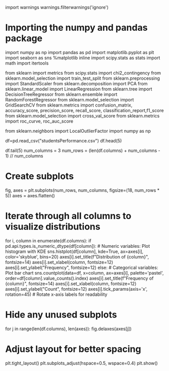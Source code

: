 import warnings
warnings.filterwarnings('ignore')
# Importing the numpy and pandas package
import numpy as np
import pandas as pd
import matplotlib.pyplot as plt
import seaborn as sns
%matplotlib inline
import scipy.stats as stats
import math
import itertools

from sklearn import metrics
from scipy.stats import chi2_contingency
from sklearn.model_selection import train_test_split
from sklearn.preprocessing import StandardScaler
from sklearn.decomposition import PCA
from sklearn.linear_model import LinearRegression
from sklearn.tree import DecisionTreeRegressor
from sklearn.ensemble import RandomForestRegressor
from sklearn.model_selection import GridSearchCV
from sklearn.metrics import confusion_matrix, accuracy_score, precision_score, recall_score, classification_report,f1_score
from sklearn.model_selection import cross_val_score
from sklearn.metrics import roc_curve, roc_auc_score

from sklearn.neighbors import LocalOutlierFactor
import numpy as np

df=pd.read_csv("studentsPerformance.csv")
df.head(5)

df.tail(5)
num_columns = 3
num_rows = (len(df.columns) + num_columns - 1) // num_columns

# Create subplots
fig, axes = plt.subplots(num_rows, num_columns, figsize=(18, num_rows * 5))
axes = axes.flatten()

# Iterate through all columns to visualize distributions
for i, column in enumerate(df.columns):
    if pd.api.types.is_numeric_dtype(df[column]):
        # Numeric variables: Plot histogram with KDE
        sns.histplot(df[column], kde=True, ax=axes[i], color='skyblue', bins=20)
        axes[i].set_title(f"Distribution of {column}", fontsize=14)
        axes[i].set_xlabel(column, fontsize=12)
        axes[i].set_ylabel("Frequency", fontsize=12)
    else:
        # Categorical variables: Plot bar chart
        sns.countplot(data=df, x=column, ax=axes[i], palette='pastel', order=df[column].value_counts().index)
        axes[i].set_title(f"Frequency of {column}", fontsize=14)
        axes[i].set_xlabel(column, fontsize=12)
        axes[i].set_ylabel("Count", fontsize=12)
        axes[i].tick_params(axis='x', rotation=45)  # Rotate x-axis labels for readability

# Hide any unused subplots
for j in range(len(df.columns), len(axes)):
    fig.delaxes(axes[j])

# Adjust layout for better spacing
plt.tight_layout()
plt.subplots_adjust(hspace=0.5, wspace=0.4)
plt.show()
